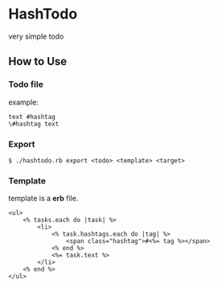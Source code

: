 HashTodo
============

very simple todo

## How to Use
### Todo file
example:
```
text #hashtag
\#hashtag text
```

### Export
```
$ ./hashtodo.rb export <todo> <template> <target>
```

### Template
template is a __erb__ file.
```
<ul>
	<% tasks.each do |task| %>
		<li>
			<% task.hashtags.each do |tag| %>
				<span class="hashtag">#<%= tag %></span>
			<% end %>
			<%= task.text %>
		</li>
	<% end %>
</ul>
```